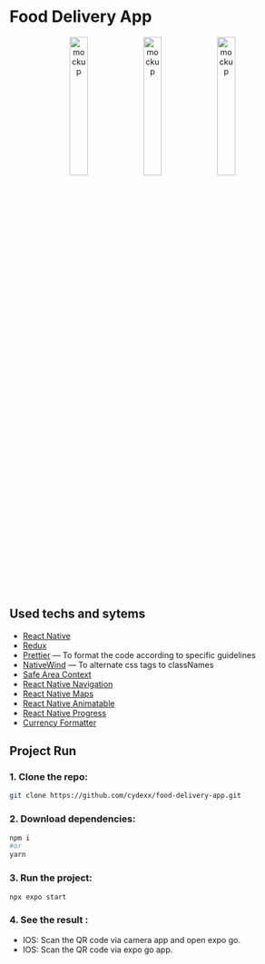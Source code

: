 # Food Delivery App
<div align="center" >
  <img src="https://user-images.githubusercontent.com/45735208/219925525-19132db8-32f6-48a6-a0cd-720ae2f4fa63.png" alt="mockup" width="25%" height="25%">
  <img src="https://user-images.githubusercontent.com/45735208/219925807-8ec6d682-5757-448d-addc-2b7a95852031.png" alt="mockup" width="25%" height="25%">
  <img src="https://user-images.githubusercontent.com/45735208/219926174-128e6cea-e5df-4a2b-8975-a5cc0b469c5a.png" alt="mockup" width="25%" height="25%">
</div>


## Used techs and sytems

- [React Native](https://reactnative.dev/)
- [Redux](https://redux.js.org/) 
- [Prettier](https://github.com/prettier/prettier) — To format the code according to specific guidelines
- [NativeWind](https://www.nativewind.dev/) — To alternate css tags to classNames
- [Safe Area Context](https://www.npmjs.com/package/react-native-safe-area-context)  
- [React Native Navigation](https://www.npmjs.com/package/@react-navigation/native)
- [React Native Maps](https://github.com/react-native-maps/react-native-maps) 
- [React Native Animatable](https://github.com/oblador/react-native-animatable) 
- [React Native Progress](https://www.npmjs.com/package/react-native-progress) 
- [Currency Formatter](https://www.npmjs.com/package/currency-formatter) 

## Project Run

### 1. Clone the repo:

```bash
git clone https://github.com/cydexx/food-delivery-app.git
```

### 2. Download dependencies:

```bash
npm i
#or
yarn
```

### 3. Run the project:

```bash
npx expo start
```

### 4. See the result :

- IOS: Scan the QR code via camera app and open expo go.
- IOS: Scan the QR code via expo go app.
